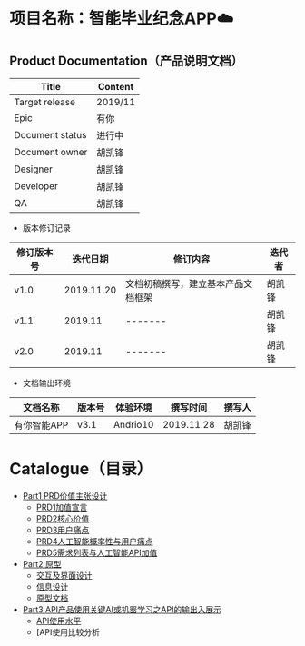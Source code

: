 # 项目名称：智能毕业纪念APP:cloud:
## Product Documentation（产品说明文档）

|  Title   |   Content  |
| --- | --- |
| Target release    |  2019/11   |
|  Epic   |  有你   |
|  Document status   |  进行中   |
|  Document owner   |  胡凯锋   |
|  Designer   |  胡凯锋   |
|  Developer   |  胡凯锋   |
|  QA   |   胡凯锋  |

- 版本修订记录

|修订版本号|迭代日期|修订内容|迭代者|
|---------|-------|--------|-----|
|v1.0|2019.11.20|文档初稿撰写，建立基本产品文档框架|胡凯锋|
|v1.1|2019.11|-------|胡凯锋|
|v2.0|2019.11|-------|胡凯锋|


- 文档输出环境

|文档名称|版本号|体验环境|撰写时间|撰写人|
|---------|-------|--------|-----|----|
|有你智能APP|v3.1|Andrio10|2019.11.28|胡凯锋|



# Catalogue（目录）
- [Part1 PRD价值主张设计](#价值主张设计)
    - [PRD1加值宣言](#加值宣言)
    - [PRD2核心价值](#核心价值)
    - [PRD3用户痛点](#用户痛点)
    - [PRD4人工智能概率性与用户痛点](#人工智能概率性与用户痛点)
    - [PRD5需求列表与人工智能API加值](#需求列表与人工智能API加值)
- [Part2 原型](#原型)
    - [交互及界面设计](#交互及界面设计)
    - [信息设计](#信息设计)
    - [原型文档](#原型文档)
- [Part3 API产品使用关键AI或机器学习之API的输出入展示](#API产品使用关键AI或机器学习之API的输出入展示)
    - [API使用水平](#使用水平)
    - [API使用比较分析
